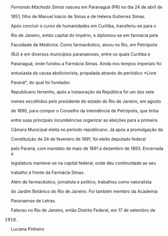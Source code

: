 

*Fernando Machado Simas* nasceu em Paranaguá (PR) no dia 24 de abril de

1851, filho de Manuel Inácio de Simas e de Helena Gutierrez Simas.



Após concluir o curso de humanidades em Curitiba, transferiu-se para o

Rio de Janeiro, então capital do Império, e diplomou-se em farmácia pela

Faculdade de Medicina. Como farmacêutico, atuou no Rio, em Petrópolis

(RJ) e em diversos municípios paranaenses, entre os quais Curitiba e

Paranaguá, onde fundou a Farmácia Simas. Ainda nos tempos imperiais foi

entusiasta da causa abolicionista, propalada através do periódico *Livre

Paraná*, do qual foi fundador.



Republicano ferrenho, após a instauração da República foi um dos sete

nomes escolhidos pelo presidente do estado do Rio de Janeiro, em agosto

de 1890, para compor o Conselho da Intendência de Petrópolis, que tinha

entre suas principais incumbências organizar as eleições para a primeira

Câmara Municipal eleita no período republicano. Já após a promulgação da

Constituição de 24 de fevereiro de 1891, foi eleito deputado federal

pelo Paraná, com mandato de maio de 1891 a dezembro de 1893. Encerrada a

legislatura manteve-se na capital federal, onde deu continuidade ao seu

trabalho à frente da Farmácia Simas.



Além de farmacêutico, jornalista e político, trabalhou como naturalista

do Jardim Botânico do Rio de Janeiro. Foi também membro da Academia

Paranaense de Letras.



Faleceu no Rio de Janeiro, então Distrito Federal, em 17 de setembro de

1916.



Luciana Pinheiro



